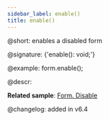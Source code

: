 ```yaml
---
sidebar_label: enable()
title: enable()
---          
```


@short: enables a disabled form

@signature: {'enable(): void;'}

@example:
form.enable();

@descr:

**Related sample**: [Form. Disable](https://snippet.dhtmlx.com/few71nk2)

@changelog: added in v6.4

[comment]: # (@relatedapi: form/api/form_disable_method.md form/api/form_isdisabled_method.md)

[comment]: # (@related: form/work_with_form.md#enablingdisabling-a-form)
